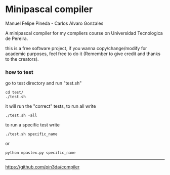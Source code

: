 Minipascal compiler
===================

Manuel Felipe Pineda -
Carlos Alvaro Gonzales

A minipascal compiler for my compliers course on Universidad Tecnologica de Pereira.

this is a free software project, if you wanna copy/change/modify for academic purposes, feel free to do it (Remember to give credit and thanks to the creators).

### how to test

go to test directory and run "test.sh"

	cd test/
	./test.sh
	
it will run the "correct" tests, to run all write
	
	./test.sh -all
	
to run a specific test write

	./test.sh specific_name
	
or
	
	python mpaslex.py specific_name
	
	
	
_________
https://github.com/pin3da/compiler
